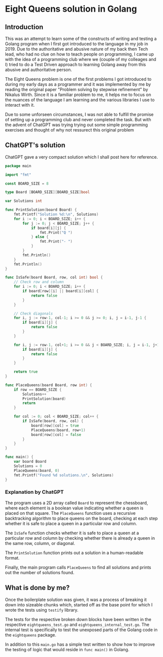 # Eight Queens solution in Golang

## Introduction

This was an attempt to learn some of the constructs of writing and testing a Golang program when I first got introduced to the language in my job in 2019. Due to the authoritative and abusive nature of my back then Tech lead, who had no clue on how to teach people on programming, I came up with the idea of a programming club where we (couple of my colleages and I) tried to do a Test Driven approach to learning Golang away from this abusive and authoritative person.

The Eight Queens problem is one of the first problems I got introduced to during my early days as a programmer and it was implemented by me by reading the original paper "Problem solving by stepwise refinement" by Nikalus Wirth. Since it is a familiar problem to me, it helps me to focus on the nuances of the language I am learning and the various libraries I use to interact with it.

Due to some unforseen circumstances, I was not able to fulfill the promise of setting up a programming club and never completed the task. But with the advent of ChatGPT was trying trying out some simple programming exercises and thought of why not ressurect this original problem

## ChatGPT's solution

ChatGPT gave a very compact solution which I shall post here for reference.

```go
package main

import "fmt"

const BOARD_SIZE = 8

type Board [BOARD_SIZE][BOARD_SIZE]bool

var Solutions int

func PrintSolution(board Board) {
    fmt.Printf("Solution %d:\n", Solutions)
    for i := 0; i < BOARD_SIZE; i++ {
        for j := 0; j < BOARD_SIZE; j++ {
            if board[i][j] {
                fmt.Print("Q ")
            } else {
                fmt.Print("- ")
            }
        }
        fmt.Println()
    }
    fmt.Println()
}

func IsSafe(board Board, row, col int) bool {
    // Check row and column
    for i := 0; i < BOARD_SIZE; i++ {
        if board[row][i] || board[i][col] {
            return false
        }
    }

    // Check diagonals
    for i, j := row-1, col-1; i >= 0 && j >= 0; i, j = i-1, j-1 {
        if board[i][j] {
            return false
        }
    }

    for i, j := row-1, col+1; i >= 0 && j < BOARD_SIZE; i, j = i-1, j+1 {
        if board[i][j] {
            return false
        }
    }

    return true
}

func PlaceQueens(board Board, row int) {
    if row == BOARD_SIZE {
        Solutions++
        PrintSolution(board)
        return
    }

    for col := 0; col < BOARD_SIZE; col++ {
        if IsSafe(board, row, col) {
            board[row][col] = true
            PlaceQueens(board, row+1)
            board[row][col] = false
        }
    }
}

func main() {
    var board Board
    Solutions = 0
    PlaceQueens(board, 0)
    fmt.Printf("Found %d solutions.\n", Solutions)
}
```

### Explanation by ChatGPT

The program uses a 2D array called `Board` to represent the chessboard, where each element is a boolean value indicating whether a queen is placed on that square. The `PlaceQueens` function uses a recursive backtracking algorithm to place queens on the board, checking at each step whether it is safe to place a queen in a particular row and column.

The `IsSafe` function checks whether it is safe to place a queen at a particular row and column by checking whether there is already a queen in the same row, column, or diagonal.

The `PrintSolution` function prints out a solution in a human-readable format.

Finally, the main program calls `PlaceQueens` to find all solutions and prints out the number of solutions found.

## What is done by me?

Once the boilerplate solution was given, it was a process of breaking it down into sizeable chunks which, started off as the base point for which I wrote the tests using `testify` library.

The tests for the respective broken down blocks have been written in the respective `eightqueens_test.go` and `eightqueens_internal_test.go`. The internal test is specifically to test the unexposed parts of the Golang code in the `eightqueens` package.

In addition to this `main.go` has a simple test written to show how to improve the testing of logic that would reside in `func main()` in Golang.